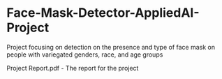 # Face-Mask-Detector-AppliedAI-Project

Project focusing on detection on the presence and type of face mask on people with variegated genders, race, and age groups

Project Report.pdf - The report for the project
